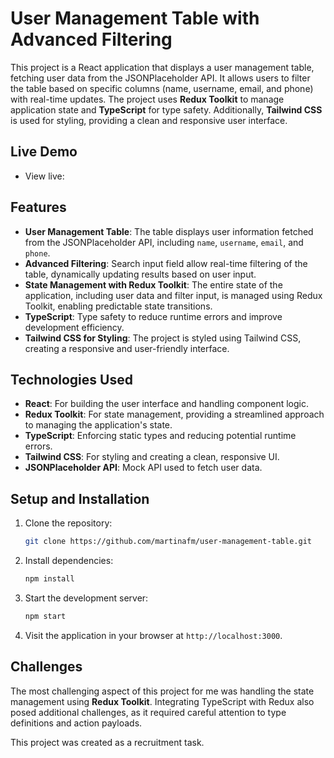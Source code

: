 # User Management Table with Advanced Filtering

This project is a React application that displays a user management table, fetching user data from the JSONPlaceholder API. It allows users to filter the table based on specific columns (name, username, email, and phone) with real-time updates. The project uses **Redux Toolkit** to manage application state and **TypeScript** for type safety. Additionally, **Tailwind CSS** is used for styling, providing a clean and responsive user interface.

## Live Demo

- View live: 

## Features

- **User Management Table**: The table displays user information fetched from the JSONPlaceholder API, including `name`, `username`, `email`, and `phone`.
- **Advanced Filtering**: Search input field allow real-time filtering of the table, dynamically updating results based on user input.
- **State Management with Redux Toolkit**: The entire state of the application, including user data and filter input, is managed using Redux Toolkit, enabling predictable state transitions.
- **TypeScript**: Type safety to reduce runtime errors and improve development efficiency.
- **Tailwind CSS for Styling**: The project is styled using Tailwind CSS, creating a responsive and user-friendly interface.

## Technologies Used

- **React**: For building the user interface and handling component logic.
- **Redux Toolkit**: For state management, providing a streamlined approach to managing the application's state.
- **TypeScript**: Enforcing static types and reducing potential runtime errors.
- **Tailwind CSS**: For styling and creating a clean, responsive UI.
- **JSONPlaceholder API**: Mock API used to fetch user data.

## Setup and Installation

1. Clone the repository:
   ```bash
   git clone https://github.com/martinafm/user-management-table.git
   ```

2. Install dependencies:
   ```bash
   npm install
   ```

3. Start the development server:
   ```bash
   npm start
   ```

4. Visit the application in your browser at `http://localhost:3000`.

## Challenges

The most challenging aspect of this project for me was handling the state management using **Redux Toolkit**. Integrating TypeScript with Redux also posed additional challenges, as it required careful attention to type definitions and action payloads.

This project was created as a recruitment task.